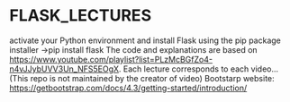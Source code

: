 # FLASK_LECTURES
activate your Python environment and install Flask using the pip package installer
->pip install flask
The code and explanations are based on https://www.youtube.com/playlist?list=PLzMcBGfZo4-n4vJJybUVV3Un_NFS5EOgX.
Each lecture corresponds to each video...
(This repo is not maintained by the creator of video)
Bootstarp website:  https://getbootstrap.com/docs/4.3/getting-started/introduction/
